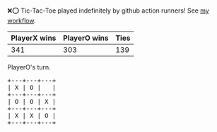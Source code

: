 :x::o: Tic-Tac-Toe played indefinitely by github action runners! See [my workflow](.github/workflows/play.yaml).

|PlayerX wins|PlayerO wins|Ties|
|-|-|-|
|341|303|139|

PlayerO's turn.

<pre>
+---+---+---+
| X | O |   |
+---+---+---+
| O | O | X |
+---+---+---+
| X | X | O |
+---+---+---+
</pre>